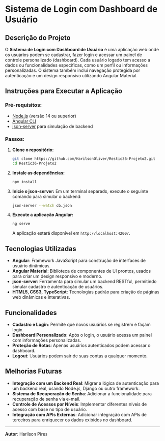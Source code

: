 # Sistema de Login com Dashboard de Usuário

## Descrição do Projeto
O **Sistema de Login com Dashboard de Usuário** é uma aplicação web onde os usuários podem se cadastrar, fazer login e acessar um painel de controle personalizado (dashboard). Cada usuário logado tem acesso a dados ou funcionalidades específicas, como um perfil ou informações personalizadas. O sistema também inclui navegação protegida por autenticação e um design responsivo utilizando Angular Material.

## Instruções para Executar a Aplicação

### Pré-requisitos:
- [Node.js](https://nodejs.org/) (versão 14 ou superior)
- [Angular CLI](https://angular.io/cli)
- [json-server](https://github.com/typicode/json-server) para simulação de backend

### Passos:
1. **Clone o repositório:**
   ```bash
   git clone https://github.com/HarilsonOliver/Restic36-Projeto2.git
   cd Restic36-Projeto2
   ```

2. **Instale as dependências:**
   ```bash
   npm install
   ```

3. **Inicie o json-server:**
   Em um terminal separado, execute o seguinte comando para simular o backend:
   ```bash
   json-server --watch db.json
   ```

4. **Execute a aplicação Angular:**
   ```bash
   ng serve
   ```
   A aplicação estará disponível em `http://localhost:4200/`.

## Tecnologias Utilizadas
- **Angular**: Framework JavaScript para construção de interfaces de usuário dinâmicas.
- **Angular Material**: Biblioteca de componentes de UI prontos, usados para criar um design responsivo e moderno.
- **json-server**: Ferramenta para simular um backend RESTful, permitindo simular cadastro e autenticação de usuários.
- **HTML5, CSS3, TypeScript**: Tecnologias padrão para criação de páginas web dinâmicas e interativas.

## Funcionalidades
- **Cadastro e Login**: Permite que novos usuários se registrem e façam login.
- **Dashboard Personalizado**: Após o login, o usuário acessa um painel com informações personalizadas.
- **Proteção de Rotas**: Apenas usuários autenticados podem acessar o dashboard.
- **Logout**: Usuários podem sair de suas contas a qualquer momento.

## Melhorias Futuras
- **Integração com um Backend Real**: Migrar a lógica de autenticação para um backend real, usando Node.js, Django ou outro framework.
- **Sistema de Recuperação de Senha**: Adicionar a funcionalidade para recuperação de senha via e-mail.
- **Controle de Acessos por Níveis**: Implementar diferentes níveis de acesso com base no tipo de usuário.
- **Integração com APIs Externas**: Adicionar integração com APIs de terceiros para enriquecer os dados exibidos no dashboard.

---

**Autor**: Harilson Pires
